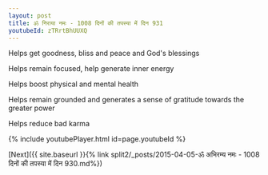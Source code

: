 ```yaml
---
layout: post
title: ॐ निराया नमः - 1008 दिनों की तपस्या में दिन 931
youtubeId: zTRrtBhUUXQ
---
```

 
 
Helps get goodness, bliss and peace and God's blessings
 
Helps remain focused, help generate inner energy 
 
Helps boost physical and mental health 
 
Helps remain grounded and generates a sense of gratitude towards the greater power 
 
Helps reduce bad karma
 
 
 
 


{% include youtubePlayer.html id=page.youtubeId %}
 
[Next]({{ site.baseurl }}{% link  split2/_posts/2015-04-05-ॐ अभिरम्य नमः - 1008 दिनों की तपस्या में दिन 930.md%})
 
